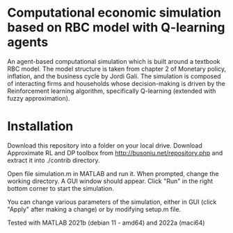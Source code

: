 # Computational economic simulation based on RBC model with Q-learning agents
An agent-based computational simulation which is built around a textbook RBC model. The model structure is taken from chapter 2 of Monetary policy, inflation, and the business cycle by Jordi Galí. The simulation is composed of interacting firms and households whose decision-making is driven by the Reinforcement learning algorithm, specifically Q-learning (extended with fuzzy approximation).
# Installation

Download this repository into a folder on your local drive. Download Approximate RL and DP toolbox from http://busoniu.net/repository.php and extract it into ./contrib directory.

Open file simulation.m in MATLAB and run it. When prompted, change the working directory.
A GUI window should appear. Click "Run" in the right bottom corner to start the simulation.

You can change various parameters of the simulation, either in GUI (click "Apply" after making a change) or by modifying setup.m file.

Tested with MATLAB 2021b (debian 11 - amd64) and 2022a (maci64)
